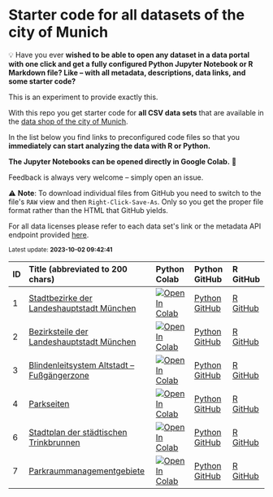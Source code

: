 # Starter code for all datasets of the city of Munich

💡 Have you ever **wished to be able to open any dataset in a data portal with one click and get a fully configured Python Jupyter Notebook or R Markdown file? Like – with all metadata, descriptions, data links, and some starter code?** 

This is an experiment to provide exactly this. 

With this repo you get starter code for **all CSV data sets** that are available in the [data shop of the city of Munich](https://opendata.muenchen.de/). 

In the list below you find links to preconfigured code files so that you **immediately can start analyzing the data with R or Python.**

**The Jupyter Notebooks can be opened directly in Google Colab.** 🚀

Feedback is always very welcome – simply open an issue.

⚠️ **Note**: To download individual files from GitHub you need to switch to the file's `RAW` view and then `Right-Click-Save-As`. Only so you get the proper file format rather than the HTML that GitHub yields.

For all data licenses please refer to each data set's link or the metadata API endpoint provided [here](https://www.zh.ch/de/politik-staat/opendata.zhweb-noredirect.zhweb-cache.html?keywords=ogd#/datasets/1461@fachstelle-ogd-kanton-zuerich).

<sub>Latest update: **2023-10-02 09:42:41**<sub>

| ID | Title (abbreviated to 200 chars) | Python Colab | Python GitHub | R GitHub |
| :-- | :-- | :-- | :-- | :-- |
| 1 | [Stadtbezirke der Landeshauptstadt München](https://opendata.muenchen.de/dataset/vablock_stadtbezirke_opendata) | [![Open In Colab](https://colab.research.google.com/assets/colab-badge.svg)](https://githubtocolab.com/TxominBasterraChang/Results/blob/main/02_python/1@lhm.ipynb) | [Python GitHub](https://github.com/TxominBasterraChang/Results/blob/main/02_python/1@lhm.ipynb) | [R GitHub](https://github.com/TxominBasterraChang/Results/blob/main/01_r-markdown/1@lhm.Rmd) |
| 2 | [Bezirksteile der Landeshauptstadt München](https://opendata.muenchen.de/dataset/vablock_bezirksteil_opendata) | [![Open In Colab](https://colab.research.google.com/assets/colab-badge.svg)](https://githubtocolab.com/TxominBasterraChang/Results/blob/main/02_python/2@lhm.ipynb) | [Python GitHub](https://github.com/TxominBasterraChang/Results/blob/main/02_python/2@lhm.ipynb) | [R GitHub](https://github.com/TxominBasterraChang/Results/blob/main/01_r-markdown/2@lhm.Rmd) |
| 3 | [Blindenleitsystem Altstadt – Fußgängerzone](https://opendata.muenchen.de/dataset/baut_blindenleitsystem_altstadt) | [![Open In Colab](https://colab.research.google.com/assets/colab-badge.svg)](https://githubtocolab.com/TxominBasterraChang/Results/blob/main/02_python/3@lhm.ipynb) | [Python GitHub](https://github.com/TxominBasterraChang/Results/blob/main/02_python/3@lhm.ipynb) | [R GitHub](https://github.com/TxominBasterraChang/Results/blob/main/01_r-markdown/3@lhm.Rmd) |
| 4 | [Parkseiten](https://opendata.muenchen.de/dataset/opendata_ruhver_parkseiten_line) | [![Open In Colab](https://colab.research.google.com/assets/colab-badge.svg)](https://githubtocolab.com/TxominBasterraChang/Results/blob/main/02_python/4@lhm.ipynb) | [Python GitHub](https://github.com/TxominBasterraChang/Results/blob/main/02_python/4@lhm.ipynb) | [R GitHub](https://github.com/TxominBasterraChang/Results/blob/main/01_r-markdown/4@lhm.Rmd) |
| 6 | [Stadtplan der städtischen Trinkbrunnen](https://opendata.muenchen.de/dataset/opendata_trinkwasserbrunnen) | [![Open In Colab](https://colab.research.google.com/assets/colab-badge.svg)](https://githubtocolab.com/TxominBasterraChang/Results/blob/main/02_python/6@lhm.ipynb) | [Python GitHub](https://github.com/TxominBasterraChang/Results/blob/main/02_python/6@lhm.ipynb) | [R GitHub](https://github.com/TxominBasterraChang/Results/blob/main/01_r-markdown/6@lhm.Rmd) |
| 7 | [Parkraummanagementgebiete](https://opendata.muenchen.de/dataset/opendata_ruhver_prm_gebiete_poly) | [![Open In Colab](https://colab.research.google.com/assets/colab-badge.svg)](https://githubtocolab.com/TxominBasterraChang/Results/blob/main/02_python/7@lhm.ipynb) | [Python GitHub](https://github.com/TxominBasterraChang/Results/blob/main/02_python/7@lhm.ipynb) | [R GitHub](https://github.com/TxominBasterraChang/Results/blob/main/01_r-markdown/7@lhm.Rmd) |
